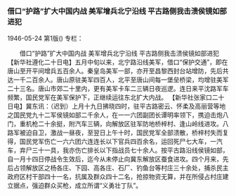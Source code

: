 ### 借口“护路”扩大中国内战  美军增兵北宁沿线  平古路侧我击溃侯镜如部进犯

1946-05-24
第1版()
专栏：

　　借口“护路”扩大中国内战
    美军增兵北宁沿线
    平古路侧我击溃侯镜如部进犯
    【新华社遵化二十日电】五月中旬以来，北宁路沿线美军，借口“保护交通”，即在唐山至开平间增兵五百余人。秦皇岛美军一部，亦开至昌黎西封台站增防，先后共达一千二百余人。唐山原驻美军四百人，北平至唐山间每一堡垒桥梁，均增驻美军二十三名。唐山市郊二十里内，更有美军卡车二三辆日夜巡逻。连日来平沈路军车频繁，国民党军在美军保护下，正继续运往东北扩大内战。
    【新华社张家口二十日电】冀东讯：（迟到）上月十九日拂晓四时，驻平古路密云、怀柔及高丽营等地之国民党九十二军侯镜如部二千余人，在一一六团副团长谭明率领下，携迫击炮八门，重机枪二十余挺，附汽车三辆，向解放区驻军防地桥梓村、逢山岭线进攻。八路军被迫自卫，激战一昼夜，至翌日上午十时，国民党军全部溃散，桥梓村失而复得，国民党军伤亡一六六团六连连长以下官兵四百余名，运回死尸七大车，一汽车，弃尸三十一具，我亦伤亡排长以下指战员七十余人。按平古路沿线侯镜如部，自一月十四日停战令生效后，迄今从未停止向冀东解放区蚕食进攻。四个月来，先后占领解放区之杨各庄、下园、高各庄、石厂、钓鱼台等村庄三十余处，捕杀民主政府区村干部四十一名，抗属及群众四十二名，抢掠物资无算，并在所侵占村庄建立据点，强迫群众买枪，成立所谓“义勇壮丁队”。
